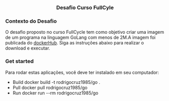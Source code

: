 
<h3 align="center">
  Desafio Curso FullCyle
</h3>

### Contexto do Desafio

O desafio proposto no curso FullCycle tem como objetivo criar uma imagem de um programa na linguagem GoLang com menos de 2M.A imagem foi publicada do <a href="https://hub.docker.com/r/rodrigocruz1985/go" target="_blank">dockerHub</a>. Siga as instruções abaixo para realizar o download e executar.


### Get started

Para rodar estas aplicações, você deve ter instalado em seu computador:

<ul> 
  
   <li>Build
       docker build -t rodrigocruz1985/go .  
     
   <li>Pull
       docker pull rodrigocruz1985/go
     
   <li>Run
       docker run --rm rodrigocruz1985/go
     
</ul> 
